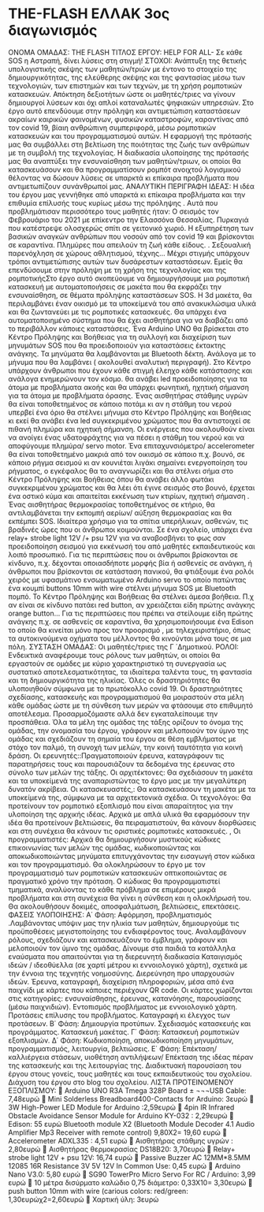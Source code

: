 # THE-FLASH ΕΛΛΑΚ 3ος διαγωνισμός
ΟΝΟΜΑ ΟΜΑΔΑΣ: THE FLASH
ΤΙΤΛΟΣ ΕΡΓΟΥ:  HELP FOR ALL- Σε κάθε SOS  η Αστραπή, δίνει  λύσεις στη στιγμή! 
ΣΤΟΧΟΙ: 
Ανάπτυξη της θετικής υπολογιστικής σκέψης των μαθητών/τριών με έντονο το στοιχείο της δημιουργικότητας, της ελεύθερης σκέψης και της φαντασίας μέσω των τεχνολογιών, των επιστημών και των τεχνών, με τη χρήση ρομποτικών κατασκευών. Απόκτηση δεξιοτήτων ώστε οι μαθητές/τριες να γίνουν δημιουργοί λύσεων και όχι απλοί καταναλωτές ψηφιακών υπηρεσιών. 
Στο έργο αυτό επενδύουμε στην πρόληψη και αντιμετώπιση καταστάσεων ακραίων καιρικών φαινομένων, φυσικών καταστροφών, καραντίνας από τον covid 19, βίαιη ανθρώπινη συμπεριφορά, μέσω ρομποτικών κατασκευών και του προγραμματισμού αυτών.
Η εφαρμογή της πρότασής μας θα συμβάλλει στη βελτίωση της ποιότητας της ζωής των ανθρώπων με τη συμβολή της τεχνολογίας.
Η διαδικασία υλοποίησης  της  πρότασής μας θα αναπτύξει την ενσυναίσθηση των μαθητών/τριων, οι οποίοι θα κατασκευάσουν και θα προγραμματίσουν  ρομπότ  ανοιχτού λογισμικού θέλοντας να δώσουν λύσεις σε υπαρκτά κι επίκαιρα προβλήματα που αντιμετωπίζουν συνάνθρωποί μας.
ΑΝΑΛΥΤΙΚΗ ΠΕΡΙΓΡΑΦΗ ΙΔΕΑΣ:  Η ιδέα του έργου μας γεννήθηκε από υπαρκτά κι επίκαιρα  προβλήματα  και την επιθυμία επίλυσής τους κυρίως μέσω της πρόληψης .  Αυτά που προβλημάτισαν περισσότερο τους μαθητές ήταν: Ο σεισμός  τον Φεβρουάριο του 2021 με επίκεντρο την Ελασσόνα  Θεσσαλίας. Πυρκαγιά  που κατέστρεψε ολοσχερώς  σπίτι σε γειτονικό χωριό. Η εξυπηρέτηση των βασικών αναγκών ανθρώπων που νοσούν από τον covid 19  και βρίσκονται σε καραντίνα.  Πλημύρες που απειλούν τη ζωή κάθε είδους. . Σεξουαλική παρενόχληση σε χώρους αθλητισμού, τέχνης…  Μέχρι στιγμής  υπάρχουν  τρόποι  αντιμετώπισης  αυτών των δυσάρεστων καταστάσεων. Εμείς θα επενδύσουμε στην πρόληψη με τη χρήση της τεχνολογίας και της ρομποτικήςΣτο έργο αυτό σκοπεύουμε να δημιουργήσουμε μια ρομποτική κατασκευή με αυτοματοποιήσεις σε μακέτα που  θα εκφράζει την ενσυναίσθηση, σε θέματα πρόληψης καταστάσεων SOS.  Η 3d μακέτα, θα περιλαμβάνει  έναν οικισμό με τα υποκείμενά του  από ανακυκλώσιμα υλικά και θα ζωντανεύει με τις ρομποτικές κατασκευές. Θα υπάρχει ένα αυτοματοποιημένο σύστημα που θα έχει αισθητήρια  για να διαβάζει  από το περιβάλλον κάποιες καταστάσεις.    Ένα  Arduino UNO  θα βρίσκεται  στο Κέντρο Πρόληψης και Βοήθειας για τη συλλογή και διαχείριση των μηνυμάτων SOS  που θα προειδοποιούν για καταστάσεις έκτακτης ανάγκης. Τα μηνύματα θα λαμβάνονται με  Bluetooth  δέκτη. Ανάλογα με το μήνυμα που θα λαμβάνει ( ακολουθεί αναλυτική περιγραφή). Στο Κέντρο υπάρχουν άνθρωποι που έχουν κάθε στιγμή έλεηχο κάθε κατάστασης και ανάλογα ενημερώνουν τον κόσμο. θα ανάβει led προειδοποίησης για τα άτομα με προβλήματα ακοής και θα υπάρχει φωνητική, ηχητική σήμανση για τα άτομα με προβλήματα όρασης.
  Ένας αισθητήρας στάθμης  υγρών  θα είναι τοποθετημένος σε κάποιο ποτάμι κι αν η στάθμη του νερού υπερβεί ένα όριο θα στέλνει μήνυμα στο Κέντρο Πρόληψης και Βοήθειας  κι εκεί θα ανάβει ένα  led  συγκεκριμένου χρώματος που θα αντιστοιχεί σε πιθανή πλημύρα και ηχητική σήμανση.  Οι ενέργειες που ακολουθούν είναι να ανοίγει ένας υδατοφράχτης για  να πέσει η στάθμη του νερού και να αποφύγουμε πλημύρα/ servo motor.
Ένα επιταχυνσιόμετρο/ accelerometer  θα είναι τοποθετημένο μακριά από τον οικισμό σε κάποιο π.χ. βουνό,  σε κάποιο ρήγμα σεισμού κι αν κουνιέται λιγάκι σημαίνει ενεργοποίηση του ρήγματος, ο εγκέφαλος θα το αναγνωρίζει και θα στέλνει σήμα στο Κέντρο Πρόληψης και Βοήθειας  όπου θα ανάβει άλλο φωτάκι  συγκεκριμένου χρώματος και θα λέει ότι έγινε σεισμός στο βουνό, έρχεται ένα οστικό κύμα και απαιτείται εκκένωση των κτιρίων, ηχητική σήμανση .
Ένας αισθητήρας θερμοκρασίας τοποθετημένος σε κτήριο, θα αντιλαμβάνεται την εκπομπή αερίων/ αύξηση θερμοκρασίας και θα εκπέμπει SOS. Ιδιαίτερα χρήσιμο για τα σπίτια υπερήλικων, ασθενών, τις βραδινές ώρες που οι άνθρωποι κοιμούνται.
Σε ένα σχολείο, υπάρχει ένα  relay+ strobe light 12V /+ psu 12V  για να  αναβοσβήνει το φως σαν  προειδοποίηση σεισμού για εκκένωσή του από  μαθητές εκπαιδευτικούς και λοιπό προσωπικό.
Για τις  περιπτώσεις που οι άνθρωποι βρίσκονται σε κίνδυνο, π.χ. δέχονται οποιασδήποτε μορφής βία ή ασθενείς σε ανάγκη,  ή άνθρωποι που βρίσκονται σε κατάσταση πανικού, θα φτιάξουμε ένα   ρολόι χειρός με υφασμάτινο ενσωματωμένο Arduino servo  το οποίο πατώντας ένα κουμπί  buttons 10mm with wire στέλνει μήνυμα SOS με Bluetooth πομπό. Το Κέντρο Πρόληψης και Βοήθειας θα  στέλνει άμεσα βοήθεια. Π.χ αν είναι σε κίνδυνο πατάει red button,  αν χρειάζεται είδη πρώτης ανάγκης  orange button…
Για τις περιπτώσεις που πρέπει να στείλουμε είδη πρώτης ανάγκης π.χ. σε ασθενείς  σε καραντίνα, θα χρησιμοποιήσουμε ένα Edison το οποίο θα κινείται  μόνο προς τον προορισμό , με τηλεχειριστήριο, όπως τα αυτοκινούμενα οχήματα του μέλλοντος  θα κινούνται μόνα τους σε μια πόλη.
ΣΥΣΤΑΣΗ ΟΜΑΔΑΣ: Οι μαθητές/τριες της Γ ΄Δημοτικού. 
ΡΟΛΟΙ:  Ενδεικτικά αναφέρουμε τους ρόλους των μαθητών, οι οποίοι θα εργαστούν σε ομάδες με κύριο χαρακτηριστικό τη συνεργασία ως συστατικό αποτελεσματικότητας, τα ιδιαίτερα ταλέντα τους, τη φαντασία και τη δημιουργικότητα της ηλικίας.
Όλες οι δραστηριότητες θα υλοποιηθούν σύμφωνα με το πρωτόκολλο covid 19. Οι δραστηριότητες σχεδίασης, κατασκευής και προγραμματισμού θα μοιραστούν στα μέλη κάθε ομάδας ώστε με τη σύνθεση των μερών να φτάσουμε στο επιθυμητό αποτέλεσμα. Προσαρμοζόμαστε αλλά δεν εγκαταλείπουμε την προσπάθεια. 
Όλα τα μέλη της ομάδας της τάξης  ορίζουν το όνομα της ομάδας, την ονομασία του έργου, γράφουν και μελοποιούν τον ύμνο της ομάδας και σχεδιάζουν τη σημαία του έργου σε θέση εμβλήματος με στόχο τον παλμό, τη συνοχή των μελών, την κοινή ταυτότητα για κοινή δράση.
Οι ερευνητές::Πραγματοποιούν έρευνα, καταγράφουν τις παρατηρήσεις τους και παρουσιάζουν τα δεδομένα της έρευνας στο σύνολο των μελών της τάξης.
Οι αρχιτέκτονες: Θα σχεδιάσουν τη μακέτα και τα υποκείμενά της αναπαριστώντας το έργο μας με την μεγαλύτερη δυνατόν ακρίβεια.
Οι κατασκευαστές,: Θα κατασκευάσουν τη μακέτα με τα υποκείμενά της, σύμφωνα με τα αρχιτεκτονικά σχέδια.
Οι τεχνολόγοι: Θα  προτείνουν τον ρομποτικό εξοπλισμό που είναι απαραίτητος για την υλοποίηση της  αρχικής ιδέας. Αρχικά με απλά υλικά θα εφαρμόσουν την ιδέα θα προτείνουν βελτιώσεις, θα πειραματιστούν, θα κάνουν διορθώσεις και στη συνέχεια θα κάνουν τις οριστικές ρομποτικές κατασκευές.
,            Οι προγραμματιστές:  Αρχικά θα δημιουργήσουν μυστικούς κώδικες επικοινωνίας των μελών της ομάδας, κωδικοποιώντας και αποκωδικοποιώντας μηνύματα επιτυγχάνοντας την εισαγωγή στον κώδικα και τον προγραμματισμό. Θα ολοκληρώσουν το έργο με τον προγραμματισμό των ρομποτικών κατασκευών οπτικοποιώντας σε πραγματικό χρόνο  την πρόταση. Ο κώδικας θα προγραμματιστεί τμηματικά, αναλύοντας το κάθε πρόβλημα σε επιμέρους μικρά προβλήματα και στη συνέχεια θα γίνει η σύνθεση και η ολοκλήρωσή του. Θα ακολουθήσουν δοκιμές, αποσφαλμάτωση, βελτιώσεις, επεκτάσεις.
ΦΑΣΕΙΣ ΥΛΟΠΟΙΗΣΗΣ: Α΄ Φάση: Αφόρμηση, προβληματισμός .Λαμβάνοντας υπόψιν μας την ηλικία των μαθητών, δημιουργούμε τις προϋποθέσεις μεγιστοποίησης του ενδιαφέροντος τους. Αναλαμβάνουν ρόλους, σχεδιάζουν και κατασκευάζουν το έμβλημα, γράφουν και μελοποιούν τον ύμνο της ομάδας. Δίνουμε στα παιδιά τα κατάλληλα εναύσματα που απαιτούνται για τη διερευνητή διαδικασία Καταιγισμός ιδεών / ιδεοθύελλα (σε χαρτί μέτρου κι εννοιολογικό χάρτη), σχετικά με την έννοια της τεχνητής νοημοσύνης. Διερεύνηση προ υπαρχουσών ιδεών. Έρευνα, καταγραφή, διαχείριση πληροφοριών, μέσα από ένα παιχνίδι με κάρτες που κάποιες περιέχουν  QR code. Οι κάρτες χωρίζονται στις κατηγορίες: ενσυναίσθησης, έρευνας, κατανόησης, παρουσίασης (μέσω παιχνιδιών).  Εντοπισμός προβλήματος με εννοιολογικό χάρτη. Προτάσεις επίλυσης του προβλήματος. Καταγραφή κι έλεγχος των προτάσεων.  Β΄ Φάση: Δημιουργία προτύπων. Σχεδιασμός κατασκευής και προγράμματος.  Κατασκευή μακέτας. Γ΄ Φάση:  Κατασκευή ρομποτικών εξοπλισμών. Δ΄ Φάση: Κωδικοποίηση, αποκωδικοποίηση μηνυμάτων, προγραμματισμός, λειτουργία, βελτιώσεις. Ε΄ Φάση: Επέκταση/ καλλιέργεια στάσεων, υιοθέτηση αντιλήψεων/ Επέκταση της ιδέας πέραν της κατασκευής και της λειτουργίας της. Διαδικτυακή παρουσίαση του έργου στους  γονείς, τους μαθητές και  τους εκπαιδευτικούς του σχολείου. Διάχυση του έργου στο blog του σχολείου.
ΛΙΣΤΑ ΠΡΟΤΕΙΝΟΜΕΝΟΥ ΕΞΟΠΛΙΣΜΟΥ:
	Arduino UNO R3A Tmega 328P Board ± ¬¬¬USB Cable: 7,48ευρώ
	Mini Solderless Breadboard400-Contacts for Arduino: 3ευρώ
	3W High-Power LED Module for Arduino :2,59ευρώ
	4pin IR Infrared Obstacle Avoidance Sensor Module for Arduino KY-032  : 2,29ευρώ
	Edison: 55 ευρώ
Bluetooth module X2 (Bluetooth Module Decoder 4.1 Audio Amplifier Mp3 Receiver with remote control) 9,80X2= 19,60 ευρώ
	Accelerometer ADXL335 : 4,51 ευρώ
	Αισθητήρας στάθμης υγρών : 2,80ευρώ
	Αισθητήρας θερμοκρασίας DS18B20: 3,70ευρώ
	Relay+ strobe light 12V + psu 12V: 16,74 ευρώ
	Passive Buzzer AC 12MM*8.5MM 12085 16R Resistance 3V 5V 12V In Common Use: 0,45 ευρώ
	Arduino Nano V3.0: 5,80 ευρώ
	SG90 TowerPro Micro Servo For RC / Arduino: 3,99 ευρώ
	10 μέτρα δισύρματο καλώδιο 0,75 διάμετρο: 0,33Χ10= 3,30ευρώ
	push button 10mm with wire (carious colors: red/green: 1,30ευρώχ2=2,60ευρώ
	Χαρτική ύλη: 3ευρώ
